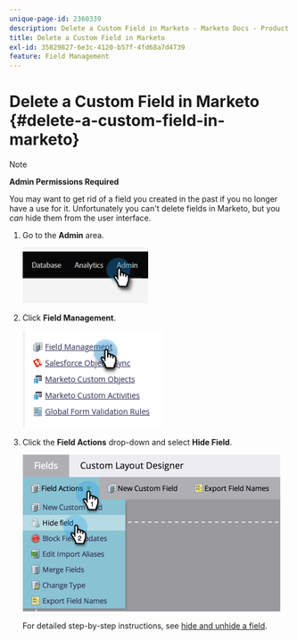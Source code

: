 ```yaml
---
unique-page-id: 2360339
description: Delete a Custom Field in Marketo - Marketo Docs - Product Documentation
title: Delete a Custom Field in Marketo
exl-id: 35829827-6e3c-4120-b57f-4fd68a7d4739
feature: Field Management
---
```

# Delete a Custom Field in Marketo {#delete-a-custom-field-in-marketo}

>[!NOTE]
>
>**Admin Permissions Required**

You may want to get rid of a field you created in the past if you no longer have a use for it. Unfortunately you can't delete fields in Marketo, but you _can_ hide them from the user interface.

1. Go to the **Admin** area.

   ![](assets/delete-a-custom-field-in-marketo-1.png)

1. Click **Field Management**.

   ![](assets/delete-a-custom-field-in-marketo-2.png)

1. Click the **Field Actions** drop-down and select **Hide Field**.

   ![](assets/delete-a-custom-field-in-marketo-3.png)

   For detailed step-by-step instructions, see [hide and unhide a field](/help/marketo/product-docs/administration/field-management/hide-and-unhide-a-field.md).

